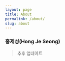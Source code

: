 ```yaml
---
layout: page
title: About
permalink: /about/
slug: about
---
```

### 홍제성(Hong Je Seong)
<blockquote>추후 업데이트</blockquote>
